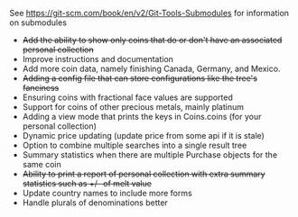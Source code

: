 See https://git-scm.com/book/en/v2/Git-Tools-Submodules for information on submodules


* ~~Add the ability to show only coins that do or don't have an associated personal collection~~
* Improve instructions and documentation
* Add more coin data, namely finishing Canada, Germany, and Mexico.
* ~~Adding a config file that can store configurations like the tree's fanciness~~
* Ensuring coins with fractional face values are supported
* Support for coins of other precious metals, mainly platinum
* Adding a view mode that prints the keys in Coins.coins (for your personal collection)
* Dynamic price updating (update price from some api if it is stale)
* Option to combine multiple searches into a single result tree
* Summary statistics when there are multiple Purchase objects for the same coin
* ~~Ability to print a report of personal collection with extra summary statistics such as +/- of melt value~~
* Update country names to include more forms
* Handle plurals of denominations better
